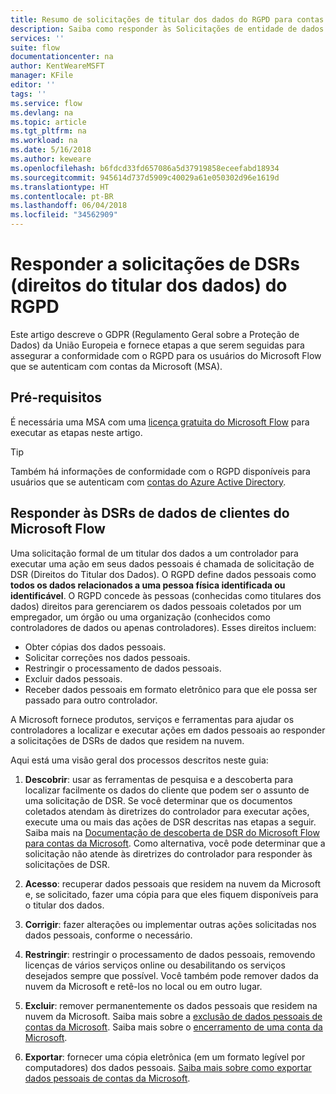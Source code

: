 ```yaml
---
title: Resumo de solicitações de titular dos dados do RGPD para contas da Microsoft (MSA) | Microsoft Docs
description: Saiba como responder às Solicitações de entidade de dados de GPDR para o Microsoft Flow.
services: ''
suite: flow
documentationcenter: na
author: KentWeareMSFT
manager: KFile
editor: ''
tags: ''
ms.service: flow
ms.devlang: na
ms.topic: article
ms.tgt_pltfrm: na
ms.workload: na
ms.date: 5/16/2018
ms.author: keweare
ms.openlocfilehash: b6fdcd33fd657086a5d37919858eceefabd18934
ms.sourcegitcommit: 945614d737d5909c40029a61e050302d96e1619d
ms.translationtype: HT
ms.contentlocale: pt-BR
ms.lasthandoff: 06/04/2018
ms.locfileid: "34562909"
---
```

# <a name="respond-to-gdpr-data-subject-rights-dsrs-requests"></a>Responder a solicitações de DSRs (direitos do titular dos dados) do RGPD

Este artigo descreve o GDPR (Regulamento Geral sobre a Proteção de Dados) da União Europeia e fornece etapas a que serem seguidas para assegurar a conformidade com o RGPD para os usuários do Microsoft Flow que se autenticam com contas da Microsoft (MSA).

## <a name="prerequisites"></a>Pré-requisitos

É necessária uma MSA com uma [licença gratuita do Microsoft Flow](https://flow.microsoft.com/pricing/) para executar as etapas neste artigo.

>[!TIP]
> Também há informações de conformidade com o RGPD disponíveis para usuários que se autenticam com [contas do Azure Active Directory](gdpr-dsr-summary.md).
>
>

## <a name="respond-to-dsrs-for-microsoft-flow-customer-data"></a>Responder às DSRs de dados de clientes do Microsoft Flow

Uma solicitação formal de um titular dos dados a um controlador para executar uma ação em seus dados pessoais é chamada de solicitação de DSR (Direitos do Titular dos Dados). O RGPD define dados pessoais como  **todos os dados relacionados a uma pessoa física identificada ou identificável**. O RGPD concede às pessoas (conhecidas como titulares dos dados) direitos para gerenciarem os dados pessoais coletados por um empregador, um órgão ou uma organização (conhecidos como controladores de dados ou apenas controladores). Esses direitos incluem:

* Obter cópias dos dados pessoais.
* Solicitar correções nos dados pessoais.
* Restringir o processamento de dados pessoais.
* Excluir dados pessoais.
* Receber dados pessoais em formato eletrônico para que ele possa ser passado para outro controlador.

A Microsoft fornece produtos, serviços e ferramentas para ajudar os controladores a localizar e executar ações em dados pessoais ao responder a solicitações de DSRs de dados que residem na nuvem.

Aqui está uma visão geral dos processos descritos neste guia:

1. **Descobrir**: usar as ferramentas de pesquisa e a descoberta para localizar facilmente os dados do cliente que podem ser o assunto de uma solicitação de DSR. Se você determinar que os documentos coletados atendam às diretrizes do controlador para executar ações, execute uma ou mais das ações de DSR descritas nas etapas a seguir. Saiba mais na [Documentação de descoberta de DSR do Microsoft Flow para contas da Microsoft](gdpr-dsr-discovery-msa.md). Como alternativa, você pode determinar que a solicitação não atende às diretrizes do controlador para responder às solicitações de DSR.

1. **Acesso**: recuperar dados pessoais que residem na nuvem da Microsoft e, se solicitado, fazer uma cópia para que eles fiquem disponíveis para o titular dos dados.

1. **Corrigir**: fazer alterações ou implementar outras ações solicitadas nos dados pessoais, conforme o necessário.

1. **Restringir**: restringir o processamento de dados pessoais, removendo licenças de vários serviços online ou desabilitando os serviços desejados sempre que possível. Você também pode remover dados da nuvem da Microsoft e retê-los no local ou em outro lugar.

1. **Excluir**: remover permanentemente os dados pessoais que residem na nuvem da Microsoft. Saiba mais sobre a [exclusão de dados pessoais de contas da Microsoft](gdpr-dsr-delete-msa.md). Saiba mais sobre o [encerramento de uma conta da Microsoft](gdpr-dsr-accountclose-msa.md).

1. **Exportar**: fornecer uma cópia eletrônica (em um formato legível por computadores) dos dados pessoais. [Saiba mais sobre como exportar dados pessoais de contas da Microsoft](gdpr-dsr-export-msa.md).